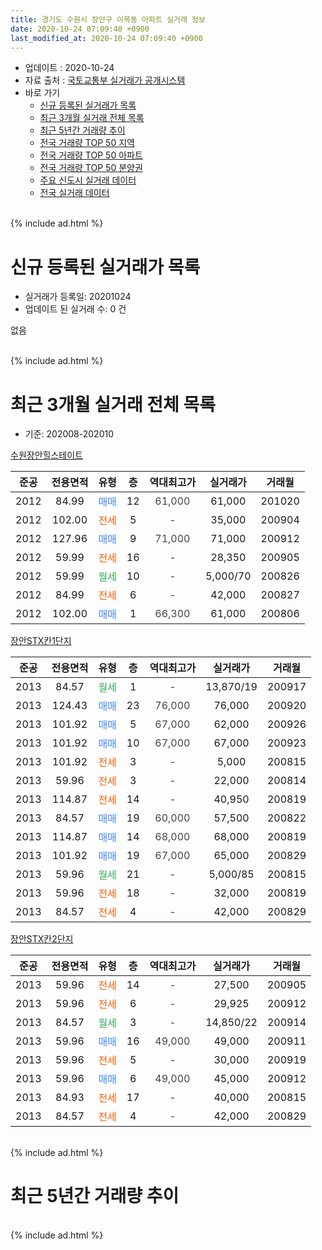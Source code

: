 ```yaml
---
title: 경기도 수원시 장안구 이목동 아파트 실거래 정보
date: 2020-10-24 07:09:40 +0900
last_modified_at: 2020-10-24 07:09:40 +0900
---
```


* 업데이트 : 2020-10-24
* 자료 출처 : [국토교통부 실거래가 공개시스템](http://rt.molit.go.kr)
* 바로 가기
    * [신규 등록된 실거래가 목록](#신규-등록된-실거래가-목록)
    * [최근 3개월 실거래 전체 목록](#최근-3개월-실거래-전체-목록)
    * [최근 5년간 거래량 추이](#최근-5년간-거래량-추이)
    * [전국 거래량 TOP 50 지역](https://inasie.github.io/apt-trade-info/최근-3개월-전국에서-가장-거래가-많이-발생한-지역)
    * [전국 거래량 TOP 50 아파트](https://inasie.github.io/apt-trade-info/최근-3개월-전국에서-가장-거래가-많이-발생한-아파트)
    * [전국 거래량 TOP 50 분양권](https://inasie.github.io/apt-trade-info/최근-3개월-전국에서-가장-거래가-많이-발생한-분양권)
    * [주요 신도시 실거래 데이터](https://inasie.github.io/apt-trade-info/주요-신도시)
    * [전국 실거래 데이터](https://inasie.github.io/apt-trade-info/전국)
<br>
{% include ad.html %}
<br>

# 신규 등록된 실거래가 목록
* 실거래가 등록일: 20201024
* 업데이트 된 실거래 수: 0 건

없음

<br>
{% include ad.html %}
<br>

# 최근 3개월 실거래 전체 목록
* 기준: 202008-202010


[수원장안힐스테이트](https://search.naver.com/search.naver?query=%EA%B2%BD%EA%B8%B0%EB%8F%84+%EC%88%98%EC%9B%90%EC%8B%9C+%EC%9E%A5%EC%95%88%EA%B5%AC+%EC%9D%B4%EB%AA%A9%EB%8F%99+%EC%88%98%EC%9B%90%EC%9E%A5%EC%95%88%ED%9E%90%EC%8A%A4%ED%85%8C%EC%9D%B4%ED%8A%B8)

|준공|전용면적|유형|층|역대최고가|실거래가|거래월|
|:---:|:---:|:---:|:---:|:---:|:---:|:---:|
|2012|84.99|<span style="color:#4285f3">매매</span>|12|<span style="color:#444444">61,000</span>|61,000|201020|
|2012|102.00|<span style="color:#ff5a00">전세</span>|5|<span style="color:#444444">-</span>|35,000|200904|
|2012|127.96|<span style="color:#4285f3">매매</span>|9|<span style="color:#444444">71,000</span>|71,000|200912|
|2012|59.99|<span style="color:#ff5a00">전세</span>|16|<span style="color:#444444">-</span>|28,350|200905|
|2012|59.99|<span style="color:#34a853">월세</span>|10|<span style="color:#444444">-</span>|5,000/70|200826|
|2012|84.99|<span style="color:#ff5a00">전세</span>|6|<span style="color:#444444">-</span>|42,000|200827|
|2012|102.00|<span style="color:#4285f3">매매</span>|1|<span style="color:#444444">66,300</span>|61,000|200806|

[장안STX칸1단지](https://search.naver.com/search.naver?query=%EA%B2%BD%EA%B8%B0%EB%8F%84+%EC%88%98%EC%9B%90%EC%8B%9C+%EC%9E%A5%EC%95%88%EA%B5%AC+%EC%9D%B4%EB%AA%A9%EB%8F%99+%EC%9E%A5%EC%95%88STX%EC%B9%B81%EB%8B%A8%EC%A7%80)

|준공|전용면적|유형|층|역대최고가|실거래가|거래월|
|:---:|:---:|:---:|:---:|:---:|:---:|:---:|
|2013|84.57|<span style="color:#34a853">월세</span>|1|<span style="color:#444444">-</span>|13,870/19|200917|
|2013|124.43|<span style="color:#4285f3">매매</span>|23|<span style="color:#444444">76,000</span>|76,000|200920|
|2013|101.92|<span style="color:#4285f3">매매</span>|5|<span style="color:#444444">67,000</span>|62,000|200926|
|2013|101.92|<span style="color:#4285f3">매매</span>|10|<span style="color:#444444">67,000</span>|67,000|200923|
|2013|101.92|<span style="color:#ff5a00">전세</span>|3|<span style="color:#444444">-</span>|5,000|200815|
|2013|59.96|<span style="color:#ff5a00">전세</span>|3|<span style="color:#444444">-</span>|22,000|200814|
|2013|114.87|<span style="color:#ff5a00">전세</span>|14|<span style="color:#444444">-</span>|40,950|200819|
|2013|84.57|<span style="color:#4285f3">매매</span>|19|<span style="color:#444444">60,000</span>|57,500|200822|
|2013|114.87|<span style="color:#4285f3">매매</span>|14|<span style="color:#444444">68,000</span>|68,000|200819|
|2013|101.92|<span style="color:#4285f3">매매</span>|19|<span style="color:#444444">67,000</span>|65,000|200829|
|2013|59.96|<span style="color:#34a853">월세</span>|21|<span style="color:#444444">-</span>|5,000/85|200815|
|2013|59.96|<span style="color:#ff5a00">전세</span>|18|<span style="color:#444444">-</span>|32,000|200819|
|2013|84.57|<span style="color:#ff5a00">전세</span>|4|<span style="color:#444444">-</span>|42,000|200829|

[장안STX칸2단지](https://search.naver.com/search.naver?query=%EA%B2%BD%EA%B8%B0%EB%8F%84+%EC%88%98%EC%9B%90%EC%8B%9C+%EC%9E%A5%EC%95%88%EA%B5%AC+%EC%9D%B4%EB%AA%A9%EB%8F%99+%EC%9E%A5%EC%95%88STX%EC%B9%B82%EB%8B%A8%EC%A7%80)

|준공|전용면적|유형|층|역대최고가|실거래가|거래월|
|:---:|:---:|:---:|:---:|:---:|:---:|:---:|
|2013|59.96|<span style="color:#ff5a00">전세</span>|14|<span style="color:#444444">-</span>|27,500|200905|
|2013|59.96|<span style="color:#ff5a00">전세</span>|6|<span style="color:#444444">-</span>|29,925|200912|
|2013|84.57|<span style="color:#34a853">월세</span>|3|<span style="color:#444444">-</span>|14,850/22|200914|
|2013|59.96|<span style="color:#4285f3">매매</span>|16|<span style="color:#444444">49,000</span>|49,000|200911|
|2013|59.96|<span style="color:#ff5a00">전세</span>|5|<span style="color:#444444">-</span>|30,000|200919|
|2013|59.96|<span style="color:#4285f3">매매</span>|6|<span style="color:#444444">49,000</span>|45,000|200912|
|2013|84.93|<span style="color:#ff5a00">전세</span>|17|<span style="color:#444444">-</span>|40,000|200815|
|2013|84.57|<span style="color:#ff5a00">전세</span>|4|<span style="color:#444444">-</span>|42,000|200829|


<br>
{% include ad.html %}
<br>

# 최근 5년간 거래량 추이


<div style="width:100%;">
    <canvas id="deal_progress" height="200"></canvas>
</div>

<script>
new Chart(document.getElementById("deal_progress"), {
    type: 'line',
    data: {
        labels: ['201510','201511','201512','201601','201602','201603','201604','201605','201606','201607','201608','201609','201610','201611','201612','201701','201702','201703','201704','201705','201706','201707','201708','201709','201710','201711','201712','201801','201802','201803','201804','201805','201806','201807','201808','201809','201810','201811','201812','201901','201902','201903','201904','201905','201906','201907','201908','201909','201910','201911','201912','202001','202002','202003','202004','202005','202006','202007','202008','202009','202010'],
        datasets: [{
            label: '매매',
            pointRadius: 1,
            data: [19, 14, 2, 3, 5, 8, 9, 15, 7, 14, 7, 16, 9, 7, 6, 3, 3, 6, 5, 10, 5, 6, 4, 8, 5, 11, 5, 7, 9, 13, 8, 8, 14, 11, 20, 38, 55, 27, 18, 10, 5, 2, 8, 8, 8, 10, 9, 31, 18, 15, 25, 36, 14, 2, 1, 4, 6, 4, 4, 6, 1],
            borderColor: "rgba(255, 201, 14, 1)",
            backgroundColor: "rgba(255, 201, 14, 0.5)",
            fill: false,
            lineTension: 0
        },{
            label: '전월세',
            pointRadius: 1,
            data: [5, 3, 5, 2, 10, 13, 12, 9, 7, 4, 4, 6, 3, 2, 6, 7, 4, 9, 11, 7, 4, 6, 2, 10, 6, 3, 1, 6, 4, 8, 5, 9, 5, 4, 9, 6, 3, 4, 7, 11, 7, 5, 10, 5, 3, 1, 14, 8, 6, 4, 9, 8, 10, 4, 10, 5, 3, 12, 10, 7, 0],
            borderColor: "rgba(0, 141, 185, 1)",
            backgroundColor: "rgba(0, 141, 185, 0.5)",
            fill: false,
            lineTension: 0
        }
        ]
    },
    options: {
        responsive: true,
        title: {
            display: false
        },
        tooltips: {
            mode: 'index',
            intersect: false
        },
        hover: {
            mode: 'nearest',
            intersect: true
        },
        scales: {
            xAxes: [{
                display: true,
                scaleLabel: {
                    display: true,
                    labelString: '년/월'
                }
            }],
            yAxes: [{
                display: true,
                ticks: {
                    suggestedMin: 0,
                },
                scaleLabel: {
                    display: true,
                    labelString: '실거래 수'
                }
            }]
        }
    }
});

</script>


<br>
{% include ad.html %}
<br>

